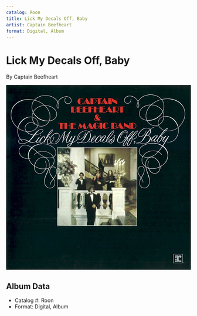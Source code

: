 ```yaml
---
catalog: Roon
title: Lick My Decals Off, Baby
artist: Captain Beefheart
format: Digital, Album
---
```


# Lick My Decals Off, Baby

By Captain Beefheart

![](../../assets/albumcovers/Captain_Beefheart-Lick_My_Decals_Off__Baby.png)

## Album Data

- Catalog #: Roon
- Format: Digital, Album

